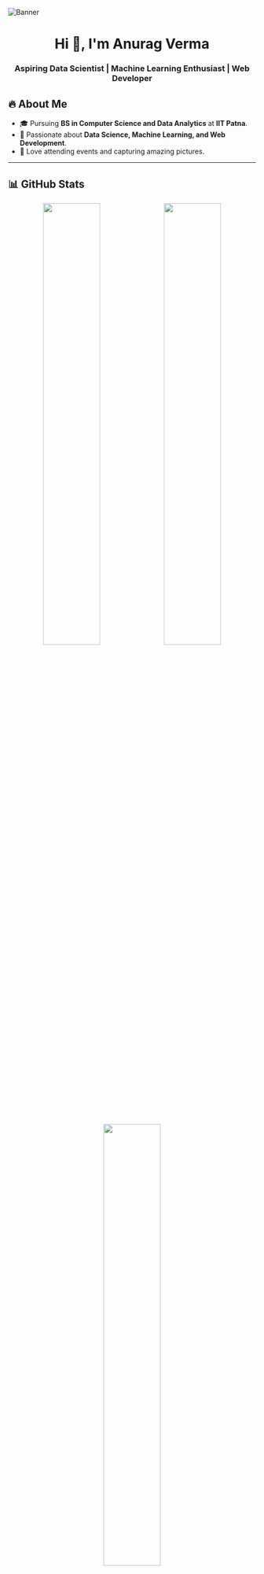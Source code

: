 ![Banner](https://github.com/Anurag9140/Anurag9140/blob/main/Black%20Modern%20Minimalist%20Simple%20Technology%20Banner.png)
<h1 align="center">Hi 👋, I'm Anurag Verma</h1>
<h3 align="center">Aspiring Data Scientist | Machine Learning Enthusiast | Web Developer</h3>



## 🔥 About Me
- 🎓 Pursuing **BS in Computer Science and Data Analytics** at **IIT Patna**.  
- 🤖 Passionate about **Data Science, Machine Learning, and Web Development**.  
- 📸 Love attending events and capturing amazing pictures.  

---

## 📊 GitHub Stats
<p align="center">
  <img width="48%" src="https://github-readme-stats.vercel.app/api?username=Anurag9140&show_icons=true&theme=dark" />
  <img width="48%" src="https://github-readme-streak-stats.herokuapp.com/?user=Anurag9140&theme=dark" />
  <img width="48%" src="https://github-readme-stats.vercel.app/api/top-langs/?username=Anurag9140&layout=compact&theme=dark" />
 

</p>

---

## 🛠️ Languages & Tools
<p align="left">
  <!-- Programming Languages -->
  <img src="https://img.shields.io/badge/Python-3776AB?style=for-the-badge&logo=python&logoColor=white" />
  
  
  <!-- Machine Learning & Data Science -->
  <img src="https://img.shields.io/badge/Machine%20Learning-FF6F00?style=for-the-badge&logo=scikitlearn&logoColor=white" />
  
  <img src="https://img.shields.io/badge/Pandas-150458?style=for-the-badge&logo=pandas&logoColor=white" />
  <img src="https://img.shields.io/badge/Numpy-013243?style=for-the-badge&logo=numpy&logoColor=white" />
  <img src="https://img.shields.io/badge/Matplotlib-11557C?style=for-the-badge&logo=matplotlib&logoColor=white" />
  <img src="https://img.shields.io/badge/Seaborn-10C3E6?style=for-the-badge&logo=seaborn&logoColor=white" />

  <!-- Web Development -->
  <img src="https://img.shields.io/badge/HTML5-E34F26?style=for-the-badge&logo=html5&logoColor=white" />
  <img src="https://img.shields.io/badge/CSS3-1572B6?style=for-the-badge&logo=css3&logoColor=white" />
  <img src="https://img.shields.io/badge/JavaScript-F7DF1E?style=for-the-badge&logo=javascript&logoColor=black" />
  <img src="https://img.shields.io/badge/React-61DAFB?style=for-the-badge&logo=react&logoColor=black" />

  <!-- Databases -->
  <img src="https://img.shields.io/badge/MySQL-4479A1?style=for-the-badge&logo=mysql&logoColor=white" />
  <img src="https://img.shields.io/badge/PostgreSQL-336791?style=for-the-badge&logo=postgresql&logoColor=white" />

  <!-- Version Control & Tools -->
  <img src="https://img.shields.io/badge/Git-F05032?style=for-the-badge&logo=git&logoColor=white" />
  <img src="https://img.shields.io/badge/GitHub-181717?style=for-the-badge&logo=github&logoColor=white" />
  <img src="https://img.shields.io/badge/Jupyter-F37626?style=for-the-badge&logo=jupyter&logoColor=white" />
  <img src="https://img.shields.io/badge/VS%20Code-007ACC?style=for-the-badge&logo=visual%20studio%20code&logoColor=white" />
</p>


---

## 📬 Connect With Me
[![LinkedIn](https://img.shields.io/badge/LinkedIn-blue?style=for-the-badge&logo=linkedin&logoColor=white)](https://www.linkedin.com/in/anurag-verma-0a63b7286/)  
[![GitHub](https://img.shields.io/badge/GitHub-black?style=for-the-badge&logo=github&logoColor=white)](https://github.com/Anurag9140)  
[![Email](https://img.shields.io/badge/Email-red?style=for-the-badge&logo=gmail&logoColor=white)](mailto:your-anurag_2312res150@iitp.ac.in.com)  

---



### 📈 **My GitHub Contributions**
![GitHub Contribution Graph](https://github-readme-activity-graph.vercel.app/graph?username=anuragverma&theme=react-dark)

---

🔥 **Fun Fact:** _"The best way to predict the future is to create it!"_  
💡 **Keep Coding & Keep Growing!** 🚀  



<!--
**Anurag9140/Anurag9140** is a ✨ _special_ ✨ repository because its `README.md` (this file) appears on your GitHub profile.

Here are some ideas to get you started:

- 🔭 I’m currently working on ...
- 🌱 I’m currently learning ...
- 👯 I’m looking to collaborate on ...
- 🤔 I’m looking for help with ...
- 💬 Ask me about ...
- 📫 How to reach me: ...
- 😄 Pronouns: ...
- ⚡ Fun fact: ...
-->


